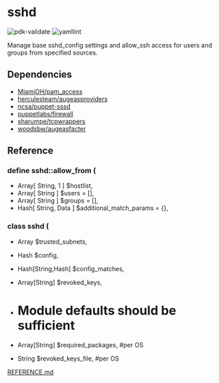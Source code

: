 # sshd

![pdk-validate](https://github.com/ncsa/puppet-sshd/workflows/pdk-validate/badge.svg)
![yamllint](https://github.com/ncsa/puppet-sshd/workflows/yamllint/badge.svg)

Manage base sshd_config settings and allow_ssh access for users and groups from
specified sources.

## Dependencies
- [MiamiOH/pam_access](https://forge.puppet.com/MiamiOH/pam_access)
- [herculesteam/augeasproviders](https://forge.puppet.com/herculesteam/augeasproviders)
- [ncsa/puppet-sssd](https://github.com/ncsa/puppet-sssd)
- [puppetlabs/firewall](https://forge.puppet.com/puppetlabs/firewall)
- [sharumpe/tcpwrappers](https://forge.puppet.com/sharumpe/tcpwrappers)
- [woodsbw/augeasfacter](https://github.com/woodsbw/augeasfacter)

## Reference

### define sshd::allow_from (
-    Array[ String, 1 ]   $hostlist,
-    Array[ String ]      $users                   = [],
-    Array[ String ]      $groups                  = [],
-    Hash[ String, Data ] $additional_match_params = {},
### class sshd (
-    Array             $trusted_subnets,
-    Hash              $config,
-    Hash[String,Hash] $config_matches,
-    Array[String]     $revoked_keys,

-    # Module defaults should be sufficient
-    Array[String] $required_packages,   #per OS
-    String        $revoked_keys_file,   #per OS

[REFERENCE.md](REFERENCE.md)
